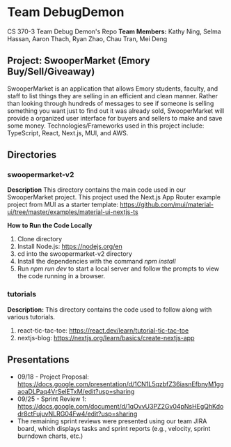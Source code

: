 # Team DebugDemon
CS 370-3 Team Debug Demon's Repo
**Team Members:** Kathy Ning, Selma Hassan, Aaron Thach, Ryan Zhao, Chau Tran, Mei Deng

## Project: SwooperMarket (Emory Buy/Sell/Giveaway)
SwooperMarket is an application that allows Emory students, faculty, and staff to list things they are selling in an efficient and clean manner. Rather than looking through hundreds of messages to see if someone is selling something you want just to find out it was already sold, SwooperMarket will provide a organized user interface for buyers and sellers to make and save some money. Technologies/Frameworks used in this project include: TypeScript, React, Next.js, MUI, and AWS. 


## Directories
### swoopermarket-v2
**Description** This directory contains the main code used in our SwooperMarket project. 
This project used the Next.js App Router example project from MUI as a starter template: https://github.com/mui/material-ui/tree/master/examples/material-ui-nextjs-ts

**How to Run the Code Locally**
1. Clone directory
2. Install Node.js: https://nodejs.org/en
3. cd into the swoopermarket-v2 directory
4. Install the dependencies with the command *npm install*
5. Run *npm run dev* to start a local server and follow the prompts to view the code running in a browser.

### tutorials
**Description:** This directory contains the code used to follow along with various tutorials. 
1. react-tic-tac-toe: https://react.dev/learn/tutorial-tic-tac-toe
2. nextjs-blog: https://nextjs.org/learn/basics/create-nextjs-app

## Presentations
* 09/18 - Project Proposal: https://docs.google.com/presentation/d/1CN1L5qzbfZ36iasnEfbnyM1ggaoaDLPaq4VrSelETxM/edit?usp=sharing
* 09/25 - Sprint Review 1: https://docs.google.com/document/d/1qOvvU3PZ2Gv04pNsHEgQhKdodr8ctFujuvNLRG04Fw4/edit?usp=sharing
* The remaining sprint reviews were presented using our team JIRA board, which displays tasks and sprint reports (e.g., velocity, sprint burndown charts, etc.)
